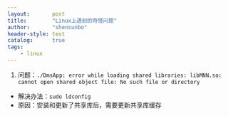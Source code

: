 ```yaml
---
layout:       post
title:        "Linux上遇到的奇怪问题"
author:       "shensunbo"
header-style: text
catalog:      true
tags:
    - linux
---
```


1. 问题：`./DmsApp: error while loading shared libraries: libMNN.so: cannot open shared object file: No such file or directory`  
* 解决办法：`sudo ldconfig`  
* 原因：安装和更新了共享库后，需要更新共享库缓存  